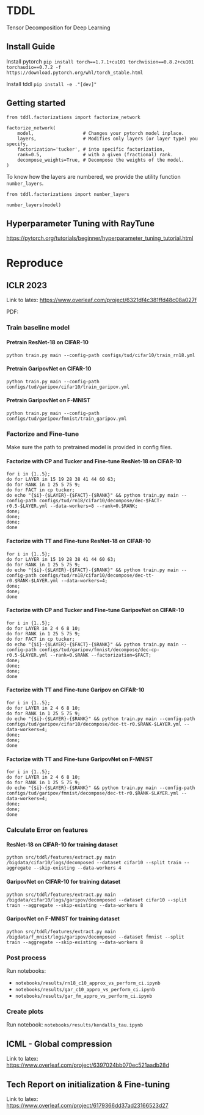 # TDDL
Tensor Decomposition for Deep Learning


## Install Guide

Install pytorch `pip install torch==1.7.1+cu101 torchvision==0.8.2+cu101 torchaudio==0.7.2 -f https://download.pytorch.org/whl/torch_stable.html`

Install tddl `pip install -e ."[dev]"`


## Getting started

    from tddl.factorizations import factorize_network

    factorize_network(      
        model,                  # Changes your pytorch model inplace.
        layers,                 # Modifies only layers (or layer type) you specify,
        factorization='tucker', # into specific factorization,
        rank=0.5,               # with a given (fractional) rank.
        decompose_weights=True, # Decompose the weights of the model.
    )

To know how the layers are numbered, we provide the utility function `number_layers`.

    from tddl.factorizations import number_layers

    number_layers(model)


## Hyperparameter Tuning with RayTune
https://pytorch.org/tutorials/beginner/hyperparameter_tuning_tutorial.html




# Reproduce 

## ICLR 2023

Link to latex: https://www.overleaf.com/project/6321df4c381ffd48c08a027f

PDF: 

### Train baseline model

#### Pretrain ResNet-18 on CIFAR-10
`python train.py main --config-path configs/tud/cifar10/train_rn18.yml`

#### Pretrain GaripovNet on CIFAR-10
`python train.py main --config-path configs/tud/garipov/cifar10/train_garipov.yml`

#### Pretrain GaripovNet on F-MNIST
`python train.py main --config-path configs/tud/garipov/fmnist/train_garipov.yml`



### Factorize and Fine-tune
Make sure the path to pretrained model is provided in config files. 

#### Factorize with CP and Tucker and Fine-tune ResNet-18 on CIFAR-10
```
for i in {1..5};
do for LAYER in 15 19 28 38 41 44 60 63;
do for RANK in 1 25 5 75 9; 
do for FACT in cp tucker;
do echo "{$i}-{$LAYER}-{$FACT}-{$RANK}" && python train.py main --config-path configs/tud/rn18/cifar10/decompose/dec-$FACT-r0.5-$LAYER.yml --data-workers=8 --rank=0.$RANK; 
done;
done;
done;
done
```

#### Factorize with TT and Fine-tune ResNet-18 on CIFAR-10 
```
for i in {1..5};
do for LAYER in 15 19 28 38 41 44 60 63;
do for RANK in 1 25 5 75 9; 
do echo "{$i}-{$LAYER}-{$FACT}-{$RANK}" && python train.py main --config-path configs/tud/rn18/cifar10/decompose/dec-tt-r0.$RANK-$LAYER.yml --data-workers=4; 
done;
done;
done
```


#### Factorize with CP and Tucker and Fine-tune GaripovNet on CIFAR-10 
```
for i in {1..5};
do for LAYER in 2 4 6 8 10;
do for RANK in 1 25 5 75 9;
do for FACT in cp tucker;    
do echo "{$i}-{$LAYER}-{$FACT}-{$RANK}" && python train.py main --config-path configs/tud/garipov/fmnist/decompose/dec-cp-r0.5-$LAYER.yml --rank=0.$RANK --factorization=$FACT; 
done;
done;
done;
done
```

#### Factorize with TT and Fine-tune Garipov on CIFAR-10
```
for i in {1..5};
do for LAYER in 2 4 6 8 10;
do for RANK in 1 25 5 75 9;
do echo "{$i}-{$LAYER}-{$RANK}" && python train.py main --config-path configs/tud/garipov/cifar10/decompose/dec-tt-r0.$RANK-$LAYER.yml --data-workers=4;
done;
done;
done
```

#### Factorize with TT and Fine-tune GaripovNet on F-MNIST

```
for i in {1..5};
do for LAYER in 2 4 6 8 10;
do for RANK in 1 25 5 75 9;
do echo "{$i}-{$LAYER}-{$RANK}" && python train.py main --config-path configs/tud/garipov/fmnist/decompose/dec-tt-r0.$RANK-$LAYER.yml --data-workers=4;
done;
done;
done
```


### Calculate Error on features

#### ResNet-18 on CIFAR-10 for training dataset
`python src/tddl/features/extract.py main /bigdata/cifar10/logs/decomposed --dataset cifar10 --split train --aggregate --skip-existing --data-workers 4`

#### GaripovNet on CIFAR-10 for training dataset
`python src/tddl/features/extract.py main /bigdata/cifar10/logs/garipov/decomposed --dataset cifar10 --split train --aggregate --skip-existing --data-workers 8`

#### GaripovNet on F-MNIST for training dataset
`python src/tddl/features/extract.py main /bigdata/f_mnist/logs/garipov/decomposed --dataset fmnist --split train --aggregate --skip-existing --data-workers 8`


### Post process
Run notebooks:
- `notebooks/results/rn18_c10_approx_vs_perform_ci.ipynb`
- `notebooks/results/gar_c10_appro_vs_perform_ci.ipynb`
- `notebooks/results/gar_fm_appro_vs_perform_ci.ipynb`


### Create plots
Run notebook:
`notebooks/results/kendalls_tau.ipynb`


## ICML - Global compression

Link to latex: https://www.overleaf.com/project/6397024bb070ec521aadb28d



## Tech Report on initialization & Fine-tuning

Link to latex: https://www.overleaf.com/project/6179366dd37ad23166523d27


